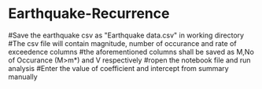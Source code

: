 # Earthquake-Recurrence
#Save the earthquake csv as "Earthquake data.csv" in working directory
#The csv file will contain magnitude, number of occurance and rate of exceedence columns
#the aforementioned columns shall be saved as M,No of Occurance (M>m*) and	V respectively
#ropen the notebook file and run analysis
#Enter the value of coefficient and intercept from summary manually
